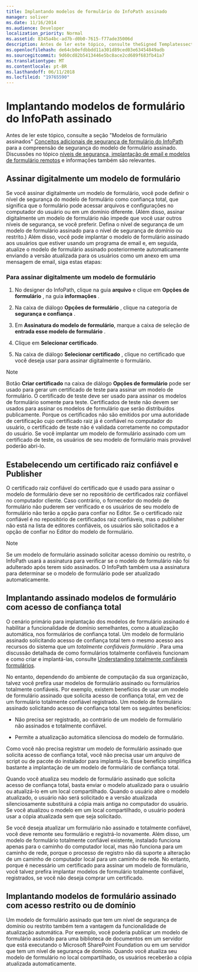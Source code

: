 ```yaml
---
title: Implantando modelos de formulário do InfoPath assinado
manager: soliver
ms.date: 11/16/2014
ms.audience: Developer
localization_priority: Normal
ms.assetid: 8345a4bc-ad7b-d0b0-7615-f77ade35006d
description: Antes de ler este tópico, consulte theSigned Templatessection de formulário em conceitos adicionais de segurança de formulário do InfoPath para a compreensão de segurança do modelo de formulário assinado. Discussões no tópico níveis de segurança, implantação de email e modelos de formulário remotos e informações também são relevantes.
ms.openlocfilehash: de64cb0efdbbdd11a301d89ced03e63454849adb
ms.sourcegitcommit: 9d60cd82b5413446e5bc8ace2cd689f683fb41a7
ms.translationtype: MT
ms.contentlocale: pt-BR
ms.lasthandoff: 06/11/2018
ms.locfileid: "19765590"
---
```

# <a name="deploying-signed-infopath-form-templates"></a>Implantando modelos de formulário do InfoPath assinado

Antes de ler este tópico, consulte a seção "Modelos de formulário assinados" [Conceitos adicionais de segurança de formulário do InfoPath](additional-infopath-form-security-concepts.md) para a compreensão de segurança do modelo de formulário assinado. Discussões no tópico [níveis de segurança, implantação de email e modelos de formulário remotos](security-levels-email-deployment-and-remote-form-templates.md) e informações também são relevantes. 
  
## <a name="digitally-signing-a-form-template"></a>Assinar digitalmente um modelo de formulário

Se você assinar digitalmente um modelo de formulário, você pode definir o nível de segurança do modelo de formulário como confiança total, que significa que o formulário pode acessar arquivos e configurações no computador do usuário ou em um domínio diferente. (Além disso, assinar digitalmente um modelo de formulário não impede que você usar outros níveis de segurança, se você preferir. Defina o nível de segurança de um modelo de formulário assinado para o nível de segurança de domínio ou restrito.) Além disso, você pode implantar o modelo de formulário assinado aos usuários que estiver usando um programa de email e, em seguida, atualize o modelo de formulário assinado posteriormente automaticamente enviando a versão atualizada para os usuários como um anexo em uma mensagem de email, siga estas etapas:
  
### <a name="to-digitally-sign-a-form-template"></a>Para assinar digitalmente um modelo de formulário

1. No designer do InfoPath, clique na guia **arquivo** e clique em **Opções de formulário** , na guia **informações** . 
    
2. Na caixa de diálogo **Opções de formulário** , clique na categoria de **segurança e confiança** . 
    
3. Em **Assinatura do modelo de formulário**, marque a caixa de seleção de **entrada esse modelo de formulário** . 
    
4. Clique em **Selecionar certificado**.
    
5. Na caixa de diálogo **Selecionar certificado** , clique no certificado que você deseja usar para assinar digitalmente o formulário. 
    
> [!NOTE]
> Botão **Criar certificado** na caixa de diálogo **Opções de formulário** pode ser usado para gerar um certificado de teste para assinar um modelo de formulário. O certificado de teste deve ser usado para assinar os modelos de formulário somente para teste. Certificados de teste não devem ser usados para assinar os modelos de formulário que serão distribuídos publicamente. Porque os certificados não são emitidos por uma autoridade de certificação cujo certificado raiz já é confiável no computador do usuário, o certificado de teste não é validada corretamente no computador do usuário. Se você implantar um modelo de formulário assinado com um certificado de teste, os usuários de seu modelo de formulário mais provável poderão abri-lo. 
  
## <a name="establishing-a-trusted-root-certificate-and-publisher"></a>Estabelecendo um certificado raiz confiável e Publisher

 O certificado raiz confiável do certificado que é usado para assinar o modelo de formulário deve ser no repositório de certificados raiz confiável no computador cliente. Caso contrário, o fornecedor do modelo de formulário não puderem ser verificado e os usuários de seu modelo de formulário não terão a opção para confiar no Editor. Se o certificado raiz confiável é no repositório de certificados raiz confiáveis, mas o publisher não está na lista de editores confiáveis, os usuários são solicitados e a opção de confiar no Editor do modelo de formulário. 
  
> [!NOTE]
> Se um modelo de formulário assinado solicitar acesso domínio ou restrito, o InfoPath usará a assinatura para verificar se o modelo de formulário não foi adulterado após terem sido assinados. O InfoPath também usa a assinatura para determinar se o modelo de formulário pode ser atualizado automaticamente. 
  
## <a name="deploying-signed-form-templates-with-full-trust-access"></a>Implantando assinado modelos de formulário com acesso de confiança total

O cenário primário para implantação dos modelos de formulário assinado é habilitar a funcionalidade de domínio semelhantes, como a atualização automática, nos formulários de confiança total. Um modelo de formulário assinado solicitando acesso de confiança total tem o mesmo acesso aos recursos do sistema que um *totalmente confiáveis formulário* . Para uma discussão detalhada de como formulários totalmente confiáveis funcionam e como criar e implantá-las, consulte [Understanding totalmente confiáveis formulários](understanding-fully-trusted-forms.md).
  
No entanto, dependendo do ambiente de computação da sua organização, talvez você prefira usar modelos de formulário assinado ou formulários totalmente confiáveis. Por exemplo, existem benefícios de usar um modelo de formulário assinado que solicita acesso de confiança total, em vez de um formulário totalmente confiável registrado. Um modelo de formulário assinado solicitando acesso de confiança total tem os seguintes benefícios:
  
- Não precisa ser registrado, ao contrário de um modelo de formulário não assinados e totalmente confiável.
    
- Permite a atualização automática silenciosa do modelo de formulário.
    
Como você não precisa registrar um modelo de formulário assinado que solicita acesso de confiança total, você não precisa usar um arquivo de script ou de pacote do instalador para implantá-lo. Esse benefício simplifica bastante a implantação de um modelo de formulário de confiança total.
  
Quando você atualiza seu modelo de formulário assinado que solicita acesso de confiança total, basta enviar o modelo atualizado para o usuário ou atualizá-lo em um local compartilhado. Quando o usuário abre o modelo atualizado, o usuário não será solicitado e a versão atualizada silenciosamente substituirá a cópia mais antiga no computador do usuário. Se você atualizou o modelo em um local compartilhado, o usuário poderá usar a cópia atualizada sem que seja solicitado.
  
Se você deseja atualizar um formulário não assinado e totalmente confiável, você deve remonte seu formulário e registrá-lo novamente. Além disso, um modelo de formulário totalmente confiável existente, instalado funciona apenas para o caminho do computador local, mas não funciona para um caminho de rede, porque o processo de registro não dá suporte a alteração de um caminho de computador local para um caminho de rede. No entanto, porque é necessário um certificado para assinar um modelo de formulário, você talvez prefira implantar modelos de formulário totalmente confiável, registrados, se você não deseja comprar um certificado.
  
## <a name="deploying-signed-form-templates-with-domain-or-restricted-access"></a>Implantando modelos de formulário assinado com acesso restrito ou de domínio

Um modelo de formulário assinado que tem um nível de segurança de domínio ou restrito também tem a vantagem da funcionalidade de atualização automática. Por exemplo, você poderia publicar um modelo de formulário assinado para uma biblioteca de documentos em um servidor que está executando o Microsoft SharePoint Foundation ou em um servidor que tem um nível de segurança de domínio. Quando você atualiza seu modelo de formulário no local compartilhado, os usuários receberão a cópia atualizada automaticamente.
  

